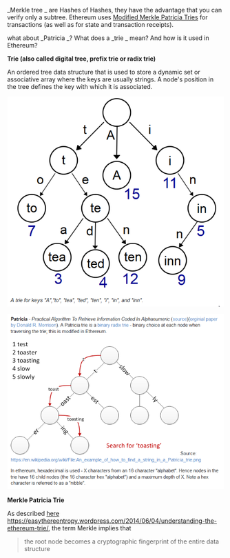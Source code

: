 _Merkle tree _ are Hashes of Hashes, they have the advantage that you can verify only a subtree. Ethereum uses  [Modified Merkle Patricia Tries](https://github.com/ethereum/wiki/wiki/Patricia-Tree)  for transactions \(as well as for state and transaction receipts\).

what about  _Patricia _? What does a  _trie _ mean? And how is it used in Ethereum?

**Trie \(also called digital tree, prefix trie or radix trie\)**

An ordered tree data structure that is used to store a dynamic set or associative array where the keys are usually strings. A node's position in the tree defines the key with which it is associated.

![](/assets/trie1.png)

![](/assets/pat.png)

**Merkle Patricia Trie**

As described [here](https://easythereentropy.wordpress.com/2014/06/04/understanding-the-ethereum-trie/) https://easythereentropy.wordpress.com/2014/06/04/understanding-the-ethereum-trie/, the term Merkle implies that

> the root node becomes a cryptographic fingerprint of the entire data structure



